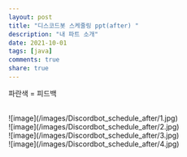 ```yaml
---
layout: post
title: "디스코드봇 스케줄링 ppt(after) "
description: "내 파트 소개"
date: 2021-10-01
tags: [java]
comments: true
share: true
---
```




파란색 = 피드백

<br>
![image](/images/Discordbot_schedule_after/1.jpg)
<br>
![image](/images/Discordbot_schedule_after/2.jpg)
<br>
![image](/images/Discordbot_schedule_after/3.jpg)
<br>
![image](/images/Discordbot_schedule_after/4.jpg)
